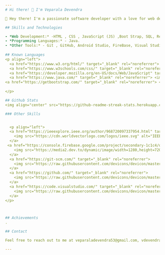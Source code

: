```yaml
---
# Hi there! 👋 I'm Veparala Devendra

👋 Hey there! I'm a passionate software developer with a love for web development, programming, and creative multimedia projects.I enjoy turning complex problems into clean, efficient code and intuitive user experiences.From building responsive web apps to exploring new technologies, I'm always learning and experimenting.My work reflects a blend of creativity, logic, and curiosity.Check out my projects below and feel free to connect or collaborate! 🚀

## Skills and Technologies

- *Web Development:* -HTML , CSS , JavaScript (JS) ,Boot Strap, SQL, React and Node.
- *Programming Languages:* - Java.
- *Other Tools:* - Git , GitHub, Android Studio, FireBase, Visual Studio Code (VS Code).
  
## Known Languages
<p align="left">
  <a href="https://www.w3.org/html/" target="_blank" rel="noreferrer"> <img src="https://raw.githubusercontent.com/devicons/devicon/master/icons/html5/html5-original-wordmark.svg" alt="html5" width="40" height="40"/> </a>
  <a href="https://www.w3schools.com/css/" target="_blank" rel="noreferrer"> <img src="https://raw.githubusercontent.com/devicons/devicon/master/icons/css3/css3-original-wordmark.svg" alt="css3" width="40" height="40"/> </a>
  <a href="https://developer.mozilla.org/en-US/docs/Web/JavaScript" target="_blank" rel="noreferrer"> <img src="https://raw.githubusercontent.com/devicons/devicon/master/icons/javascript/javascript-original.svg" alt="javascript" width="40" height="40"/> </a>
  <a href="https://www.java.com/" target="_blank" rel="noreferrer"> <img src="https://raw.githubusercontent.com/devicons/devicon/master/icons/java/java-original-wordmark.svg" alt="java" width="40" height="40"/> 
<a href="https://getbootstrap.com/" target="_blank" rel="noreferrer"> <img src="https://icons.getbootstrap.com/assets/img/icons-hero.png" alt="Bootstrap" width="40" height="40"/ </a>
 
</p>

## Github Stats
<img align="center" src="https://github-readme-streak-stats.herokuapp.com/?user=VEPARALADEVENDRA&theme=vision-friendly-dark&hide_border=false" alt="VEPARALADEVENDRA"/>

### Other Skills


  <p align="left">
  <a href="https://ieeexplore.ieee.org/author/968720097337954.html" target="_blank" rel="noreferrer">
    <img src="https://cdn.worldvectorlogo.com/logos/ieee.svg" alt="IEEE Xplore" width="40" height="40"/>
  </a>
 <a href="https://console.firebase.google.com/project/secondary-1c1c4/overview.html" target="_blank" rel="noreferrer">
    <img src="https://media2.dev.to/dynamic/image/width=1280,height=720,fit=cover,gravity=auto,format=auto/https%3A%2F%2Fdev-to-uploads.s3.amazonaws.com%2Fuploads%2Farticles%2Fbilz9pg5y8l7t9te1818.png" alt="photoshop" width="40" height="40"/>
  </a>
  <a href="https://git-scm.com/" target="_blank" rel="noreferrer">
    <img src="https://raw.githubusercontent.com/devicons/devicon/master/icons/git/git-original-wordmark.svg" alt="git" width="40" height="40"/>
  </a>
  <a href="https://github.com/" target="_blank" rel="noreferrer">
    <img src="https://raw.githubusercontent.com/devicons/devicon/master/icons/github/github-original-wordmark.svg" alt="github" width="40" height="40"/>
  </a>
  <a href="https://code.visualstudio.com/" target="_blank" rel="noreferrer">
    <img src="https://raw.githubusercontent.com/devicons/devicon/master/icons/vscode/vscode-original-wordmark.svg" alt="vscode" width="40" height="40"/>
  </a>
</p>



## Achievements
.

## Contact

Feel free to reach out to me at veparaladevendra53@gmail.com, vdevendra746@gmail.com. Let's connect and collaborate....!

---
```

